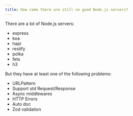 ```yaml
---
title: How come there are still no good Node.js servers?
---
```


There are a lot of Node.js servers:

- express
- koa
- hapi
- restify
- polka
- fets
- h3

But they have at least one of the following problems:

- URLPattern
- Support std Request/Response
- Async middlewares
- HTTP Errors
- Auto doc
- Zod validation
